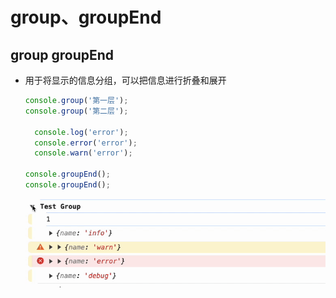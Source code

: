 # group、groupEnd

## group groupEnd

+ 用于将显示的信息分组，可以把信息进行折叠和展开

  ```js
  console.group('第一层');
  console.group('第二层');

    console.log('error');
    console.error('error');
    console.warn('error');

  console.groupEnd();
  console.groupEnd();
  ```

  ![alt text](images/group.gif)
